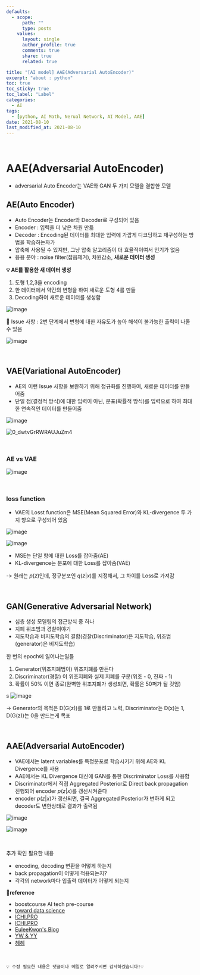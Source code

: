 ```yaml
---
defaults:
  - scope:
      path: ""
      type: posts
    values:
      layout: single
      author_profile: true
      comments: true
      share: true
      related: true

title: "[AI model] AAE(Adversarial AutoEncoder)"
excerpt: "about : python"
toc: true
toc_sticky: true
toc_label: "Label"
categories:
  - AI
tags:
  - [python, AI Math, Nerual Network, AI Model, AAE]
date: 2021-08-10
last_modified_at: 2021-08-10
---
```


<br>

# AAE(Adversarial AutoEncoder)

- adversarial Auto Encoder는 VAE와 GAN 두 가지 모델을 결합한 모델

## AE(Auto Encoder)

- Auto Encoder는 Encoder와 Decoder로 구성되어 있음
- Encoder : 입력을 더 낮은 차원 만듦
- Decoder : Encoding된 데이터를 최대한 입력에 가깝게 디코딩하고 재구성하는 방법을 학습하는자가 
- 압축에 사용될 수 있지만, 그냥 압축 알고리즘이 더 효율적이여서 인기가 없음
- 응용 분야 : noise filter(잡음제거), 차원감소, **새로운 데이터 생성**


**💡 AE를 활용한 새 데이터 생성**

1. 도형 1,2,3을 encoding 
2. 한 데이터에서 약간의 변형을 하여 새로운 도형 4를 만듦
3. Decoding하여 새로운 데이터를 생성함

![image](https://user-images.githubusercontent.com/77658029/128884130-f618310d-764e-4f19-90b7-fa3a2e730574.png)

🚨 Issue 사항 : 2번 단계에서 변형에 대한 자유도가 높아 해석이 불가능한 출력이 나올 수 있음

![image](https://user-images.githubusercontent.com/77658029/128885287-79a7569c-232b-445e-9b50-aafde76b31ac.png)

<br>

## VAE(Variational AutoEncoder)

- AE의 이런 Issue 사항을 보완하기 위해 정규화를 진행하여, 새로운 데이터를 만들어줌
- 단일 점(결정적 방식)에 대한 입력이 아닌, 분포(확률적 방식)를 입력으로 하여 최대한 연속적인 데이터를 만들어줌

![image](https://user-images.githubusercontent.com/77658029/128886259-1c00e2c5-e3f8-4678-a477-02bc3f605a47.png)

![0_dwtvGrRWRAUJuZm4](https://user-images.githubusercontent.com/77658029/128886941-8f3e7be4-f620-4065-9574-fc5caac5aec4.gif)


<br>

### AE vs VAE

![image](https://user-images.githubusercontent.com/77658029/128891411-d22b460f-7140-4e28-9e5c-e61931fc467b.png)

<br>

### loss function

- VAE의 Losst function은 MSE(Mean Squared Error)와 KL-divergence 두 가지 항으로 구성되어 있음

![image](https://user-images.githubusercontent.com/77658029/128891648-f5611de7-bedd-4d0a-b1d5-1422808de95c.png)

![image](https://user-images.githubusercontent.com/77658029/128892086-00ea8561-7129-44c8-8cc8-77e76d21952e.png)

- MSE는 단일 항에 대한 Loss를 잡아줌(AE)
- KL-divergence는 분포에 대한 Loss를 잡아줌(VAE)

-> 원래는 $p(z)$인데, 정규분포인 $q(z|x)$를 지정해서, 그 차이를 Loss로 가져감

<br>

## GAN(Generative Adversarial Network)

- 심층 생성 모델링의 접근방식 중 하나
- 지폐 위조범과 경찰이야기
- 지도학습과 비지도학습의 결합(경찰(Discriminator)은 지도학습, 위조범(generator)은 비지도학습)

한 번의 epoch에 일어나는일들

1. Generator(위조지폐범이) 위조지폐를 만든다
2. Discriminator(경찰) 이 위조지폐와 실제 지폐를 구분(위조 - 0, 진짜 - 1)
3. 확률이 50% 이면 종료(완벽한 위조지폐가 생성되면, 확률은 50퍼가 될 것임)

s
![image](https://user-images.githubusercontent.com/77658029/128894266-31f3473b-59d8-4cfe-88b3-e30a1583bb00.png)

-> Generator의 목적은 D(G(z))를 1로 만들려고 노력, Discriminator는  D(x)는 1, D(G(z))는 0을 만드는게 목표

<br>


## AAE(Adversarial AutoEncoder)

- VAE에서는 latent variables를 특정분포로 학습시키기 위해 AE와 KL Divergence를 사용
- AAE에서는 KL Divergence 대신에 GAN를 통한 Discriminator Loss를 사용함
- Discriminator에서 직접 Aggregated Posterior로 Direct back propagation 진행되어 encoder $p(z|x)$를 갱신시켜준다
- encoder $p(z|x)$가 갱신되면, 결국 Aggregated Posterior가 변하게 되고 decoder도 변한상태로 결과가 출력됨

![image](https://user-images.githubusercontent.com/77658029/128899926-20e277a5-43af-4334-b4e9-d30e1545898e.png)

![image](https://user-images.githubusercontent.com/77658029/128899609-cb3fd915-b42f-4dbf-9fee-271e98a74bd0.png)


<br>

추가 확인 필요한 내용
- encoding, decoding 변환을 어떻게 하는지
- back propagation이 어떻게 적용되는지?
- 각각의 network마다 입출력 데이터가 어떻게 되는지 


**📌reference**
- boostcourse AI tech pre-course
- [toward data science](https://towardsdatascience.com/understanding-variational-autoencoders-vaes-f70510919f73)
- [ICHI.PRO](https://ichi.pro/ko/vae-variational-auto-encoder-leul-sayonghan-saengseong-modelling-277371603749134)
- [ICHI.PRO](https://ichi.pro/ko/aae-adversarial-auto-encoder-180304991426392)
- [EuleeKwon's Blog](https://m.blog.naver.com/euleekwon/221557899873)
- [YW & YY](https://greeksharifa.github.io/generative%20model/2020/08/23/AAE/)
- [헤헤](https://cumulu-s.tistory.com/26)

<br>

```
💡 수정 필요한 내용은 댓글이나 메일로 알려주시면 감사하겠습니다!💡 
```
